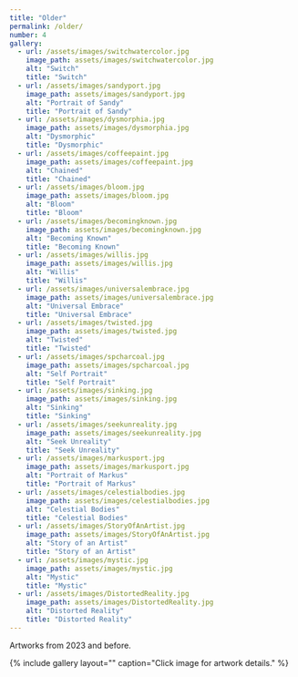 ```yaml
---
title: "Older"
permalink: /older/
number: 4
gallery:
  - url: /assets/images/switchwatercolor.jpg
    image_path: assets/images/switchwatercolor.jpg
    alt: "Switch"
    title: "Switch"
  - url: /assets/images/sandyport.jpg
    image_path: assets/images/sandyport.jpg
    alt: "Portrait of Sandy"
    title: "Portrait of Sandy"
  - url: /assets/images/dysmorphia.jpg
    image_path: assets/images/dysmorphia.jpg
    alt: "Dysmorphic"
    title: "Dysmorphic"
  - url: /assets/images/coffeepaint.jpg
    image_path: assets/images/coffeepaint.jpg
    alt: "Chained"
    title: "Chained"
  - url: /assets/images/bloom.jpg
    image_path: assets/images/bloom.jpg
    alt: "Bloom"
    title: "Bloom"
  - url: /assets/images/becomingknown.jpg
    image_path: assets/images/becomingknown.jpg
    alt: "Becoming Known"
    title: "Becoming Known"
  - url: /assets/images/willis.jpg
    image_path: assets/images/willis.jpg
    alt: "Willis"
    title: "Willis"
  - url: /assets/images/universalembrace.jpg
    image_path: assets/images/universalembrace.jpg
    alt: "Universal Embrace"
    title: "Universal Embrace"
  - url: /assets/images/twisted.jpg
    image_path: assets/images/twisted.jpg
    alt: "Twisted"
    title: "Twisted"
  - url: /assets/images/spcharcoal.jpg
    image_path: assets/images/spcharcoal.jpg
    alt: "Self Portrait"
    title: "Self Portrait"
  - url: /assets/images/sinking.jpg
    image_path: assets/images/sinking.jpg
    alt: "Sinking"
    title: "Sinking"
  - url: /assets/images/seekunreality.jpg
    image_path: assets/images/seekunreality.jpg
    alt: "Seek Unreality"
    title: "Seek Unreality"
  - url: /assets/images/markusport.jpg
    image_path: assets/images/markusport.jpg
    alt: "Portrait of Markus"
    title: "Portrait of Markus"
  - url: /assets/images/celestialbodies.jpg
    image_path: assets/images/celestialbodies.jpg
    alt: "Celestial Bodies"
    title: "Celestial Bodies"
  - url: /assets/images/StoryOfAnArtist.jpg
    image_path: assets/images/StoryOfAnArtist.jpg
    alt: "Story of an Artist"
    title: "Story of an Artist"
  - url: /assets/images/mystic.jpg
    image_path: assets/images/mystic.jpg
    alt: "Mystic"
    title: "Mystic"
  - url: /assets/images/DistortedReality.jpg
    image_path: assets/images/DistortedReality.jpg
    alt: "Distorted Reality"
    title: "Distorted Reality"
---
```

Artworks from 2023 and before.

{% include gallery layout="" caption="Click image for artwork details." %}
